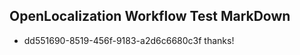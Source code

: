 ## OpenLocalization Workflow Test MarkDown
* dd551690-8519-456f-9183-a2d6c6680c3f thanks!

<!--HONumber=Jul16_HO2-->



